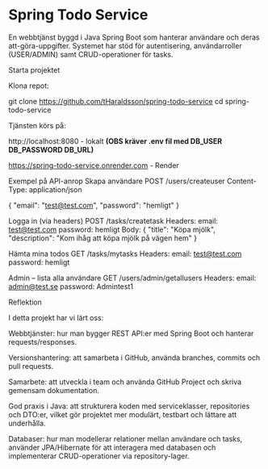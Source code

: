 # Spring Todo Service #

En webbtjänst byggd i Java Spring Boot som hanterar användare och deras att-göra-uppgifter.
Systemet har stöd för autentisering, användarroller (USER/ADMIN) samt CRUD-operationer för tasks.

Starta projektet

Klona repot:

git clone https://github.com/tHaraldsson/spring-todo-service
cd spring-todo-service

Tjänsten körs på:

http://localhost:8080 - lokalt **(OBS kräver .env fil med
DB_USER
DB_PASSWORD
DB_URL)**

https://spring-todo-service.onrender.com - Render


Exempel på API-anrop
Skapa användare
POST /users/createuser
Content-Type: application/json

{
"email": "test@test.com",
"password": "hemligt"
}

Logga in (via headers)
POST /tasks/createtask
Headers:
email: test@test.com
password: hemligt
Body:
{
"title": "Köpa mjölk",
"description": "Kom ihåg att köpa mjölk på vägen hem"
}

Hämta mina todos
GET /tasks/mytasks
Headers:
email: test@test.com
password: hemligt

Admin – lista alla användare
GET /users/admin/getallusers
Headers:
email: admin@test.se
password: Admintest1

Reflektion

I detta projekt har vi lärt oss:

Webbtjänster: hur man bygger REST API:er med Spring Boot och hanterar requests/responses.

Versionshantering: att samarbeta i GitHub, använda branches, commits och pull requests.

Samarbete: att utveckla i team och använda GitHub Project och skriva gemensam dokumentation.

God praxis i Java: att strukturera koden med serviceklasser, repositories och DTO:er,
vilket gör projektet mer modulärt, testbart och lättare att underhålla.

Databaser: hur man modellerar relationer mellan användare och tasks,
använder JPA/Hibernate för att interagera med databasen och implementerar CRUD-operationer via repository-lager.